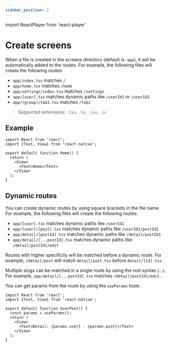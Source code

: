 ```yaml
---
sidebar_position: 2
---
```

import ReactPlayer from 'react-player'

# Create screens

When a file is created in the screens directory (default is: `app`), it will be automatically added to the routes. For example, the following files will create the following routes:

- `app/index.tsx` matches `/`
- `app/home.tsx` matches `/home`
- `app/settings/index.tsx` matches `/settings`
- `app/[user].tsx` matches dynamic paths like `/userId1` or `/userId2`
- `app/(group)/tab1.tsx` matches `/tab1`

> Supported extensions: `.tsx`, `.ts`, `.jsx`, `.js`

<ReactPlayer playing controls url='/react-native-auto-route/img/create-screens.mp4' />

## Example

```tsx title="app/index.tsx"
import React from 'react';
import {Text, View} from 'react-native';

export default function Home() {
  return (
    <View>
      <Text>Home</Text>
    </View>
  );
}
```

## Dynamic routes

You can create dynamic routes by using square brackets in the file name. For example, the following files will create the following routes:

- `app/[user].tsx` matches dynamic paths like `/userId1`
- `app/[user]/[post].tsx` matches dynamic paths like `/userId1/postId1`
- `app/detail/[postId].tsx` matches dynamic paths like `/detail/postId1`
- `app/detail/[...postId].tsx` matches dynamic paths like `/detail/postId1/edit`

Routes with higher specificity will be matched before a dynamic route. For example, `/detail/post` will match `detail/post.tsx` before `detail/[id].tsx`.

Multiple slugs can be matched in a single route by using the rest syntax (...). For example, `app/detail/[...postId].tsx` matches `/detail/postId1/edit`.

You can get params from the route by using the `useParams` hook.

```tsx title="app/[user]/[post].tsx"
import React from 'react';
import {Text, View} from 'react-native';

export default function UserPost() {
  const params = useParams();
  return (
    <View>
      <Text>Detail: {params.user} - {params.post}</Text>
    </View>
  );
}
```